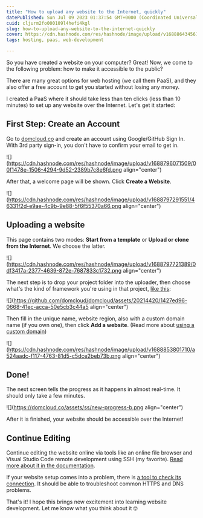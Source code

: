 ```yaml
---
title: "How to upload any website to the Internet, quickly"
datePublished: Sun Jul 09 2023 01:37:54 GMT+0000 (Coordinated Universal Time)
cuid: cljurm2fo000109l4hefi4kgl
slug: how-to-upload-any-website-to-the-internet-quickly
cover: https://cdn.hashnode.com/res/hashnode/image/upload/v1688864345611/36ff3fb2-99a7-497b-826a-77f2de80e225.png
tags: hosting, paas, web-development

---
```


So you have created a website on your computer? Great! Now, we come to the following problem: how to make it accessible to the public?

There are many great options for web hosting (we call them PaaS), and they also offer a free account to get you started without losing any money.

I created a PaaS where it should take less than ten clicks (less than 10 minutes) to set up any website over the Internet. Let's get it started:

## First Step: Create an Account

Go to [domcloud.co](https://domcloud.co/) and create an account using Google/GitHub Sign In. With 3rd party sign-in, you don't have to confirm your email to get in.

![](https://cdn.hashnode.com/res/hashnode/image/upload/v1688796071509/00f1478e-1506-4294-9d52-2389b7c8e6fd.png align="center")

After that, a welcome page will be shown. Click **Create a Website**.

![](https://cdn.hashnode.com/res/hashnode/image/upload/v1688797291551/46331f2d-e9ae-4c9b-9e88-5f6f55370a66.png align="center")

## Uploading a website

This page contains two modes: **Start from a template** or **Upload or clone from the Internet**. We choose the latter.

![](https://cdn.hashnode.com/res/hashnode/image/upload/v1688797721389/0df3417a-2377-4639-872e-7687833c1732.png align="center")

The next step is to drop your project folder into the uploader, then choose what's the kind of framework you're using in that project, [like this](https://www.youtube.com/shorts/0WFk-qh2Cc0):

![](https://github.com/domcloud/domcloud/assets/20214420/1427ed96-0668-41ec-acca-50e5cb3c44a5 align="center")

Then fill in the unique name, website region, also with a custom domain name (if you own one), then click **Add a website**. (Read more about [using a custom domain](https://domcloud.co/docs/features/dns))

![](https://cdn.hashnode.com/res/hashnode/image/upload/v1688853801710/a524aadc-f117-4763-81d5-c5dce2beb73b.png align="center")

## Done!

The next screen tells the progress as it happens in almost real-time. It should only take a few minutes.

![](https://domcloud.co/assets/ss/new-progress-b.png align="center")

After it is finished, your website should be accessible over the Internet!

## Continue Editing

Continue editing the website online via tools like an online file browser and Visual Studio Code remote development using SSH (my favorite). [Read more about it in the documentation](https://domcloud.co/docs/intro/getting-started#managing-website).

If your website setup comes into a problem, there is [a tool to check its connection](https://domcloud.co/blog/improving-ux-for-newbies#connection-check-api). It should be able to troubleshoot common HTTPS and DNS problems.

That's it! I hope this brings new excitement into learning website development. Let me know what you think about it 🤓